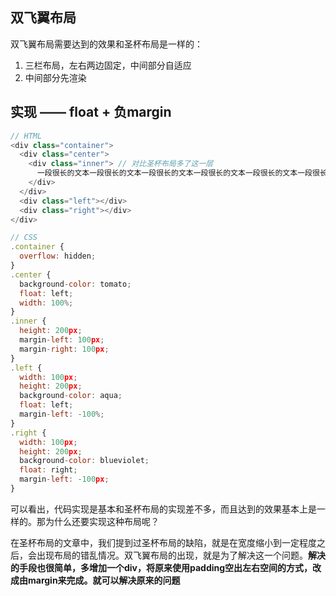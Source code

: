 ## 双飞翼布局
双飞翼布局需要达到的效果和圣杯布局是一样的：
1. 三栏布局，左右两边固定，中间部分自适应
2. 中间部分先渲染

## 实现 —— float + 负margin
```js
// HTML
<div class="container">
  <div class="center">
    <div class="inner"> // 对比圣杯布局多了这一层
      一段很长的文本一段很长的文本一段很长的文本一段很长的文本一段很长的文本一段很长的文本一段很长的文本一段很长的文本一段很长的文本
    </div>
  </div>
  <div class="left"></div>
  <div class="right"></div>
</div>

// CSS
.container {
  overflow: hidden;
}
.center {
  background-color: tomato;
  float: left;
  width: 100%;
}
.inner {
  height: 200px;
  margin-left: 100px;
  margin-right: 100px;
}
.left {
  width: 100px;
  height: 200px;
  background-color: aqua;
  float: left;
  margin-left: -100%;
}
.right {
  width: 100px;
  height: 200px;
  background-color: blueviolet;
  float: right;
  margin-left: -100px;
}

```  
可以看出，代码实现是基本和圣杯布局的实现差不多，而且达到的效果基本上是一样的。那为什么还要实现这种布局呢？


在圣杯布局的文章中，我们提到过圣杯布局的缺陷，就是在宽度缩小到一定程度之后，会出现布局的错乱情况。双飞翼布局的出现，就是为了解决这一个问题。**解决的手段也很简单，多增加一个div，将原来使用padding空出左右空间的方式，改成由margin来完成。就可以解决原来的问题**



